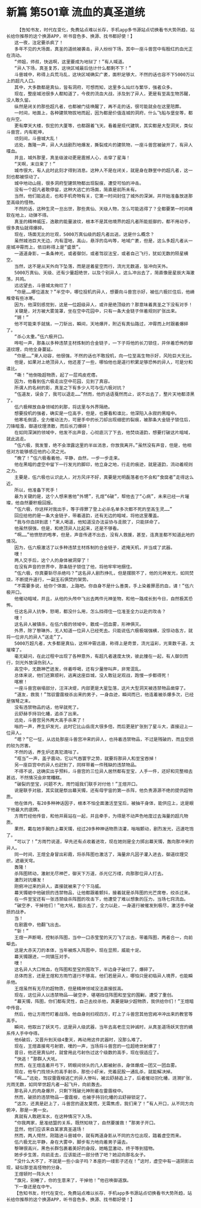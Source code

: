 # 新篇 第501章 流血的真圣道统
        【告知书友，时代在变化，免费站点难以长存，手机app多书源站点切换看书大势所趋，站长给你推荐的这个换源APP，听书音色多、换源、找书都好使！】
       这一夜，注定要杀疯了！
       多年不见的大场面，真圣的道统被袭击，异人纷纷下场，其中一座斗兽宫中有殷红的血光正在流动。
       “师姐，师叔，快逃啊，这里要成为地狱了！”有人喊道。
       “异人下场，真圣复苏，这块区域最后估计什么都剩不下！”
       斗兽城中，称得上兵荒马乱，这块区域确实广袤，面积足够大，不然的话也容不下5000万以上的超凡人口。
       其中，大多数都是真仙，皆有洞府，可想而知，这里多么灿烂与繁华，强者众多。
       现在，整座城池很多人都知道了，今夜的流血大战，涉及到了异人，更是有至高生物苏醒，没人敢久留。
       纵然是闭关的那些超凡者，也都被门徒唤醒了，再不走的话，很可能就会在这里陪葬。
       一时间，地面上，各种建筑物拔地而起，因为都是价值连城的洞府，什么飞船与堡垒等，都在升空。
       更有摩天大楼，恢宏的大厦等，也都跟着飞天。看着是现代建筑，其实都是大型洞天，类似斗兽宫，内有乾坤，
       顷刻间，斗兽城大乱！
       远处，轰隆一声，异人大战剧烈地爆发，撕裂成片的建筑物，一座斗兽宫被破开了，有异人喋血。
       并且，城外那里，真圣级波动更是震撼人心，击穿了星海！
       “天啊，末日来了！”
       城市很大，有人此时此刻才得到消息。这种人不是在闭关，就是身在静室中的超凡者，这一刻也都被惊动了。
       城中地动山摇，很多洞府型建筑物都出现裂痕，遭受可怕的冲击。
       没有一个超凡者敢停留，这种大逃亡的场面，简直是前所未有。
       当然，他们能逃走，也和手机奇物有关，它第一时间封住了城外的深渊，并开始准备放逐那至高级的怪物。
       不然的话，这种生灵一旦出世，那些真仙、天级人物，怎么可能逃得了？全都要第一时间瘫软在地上，动弹不得。
       真圣的精神威压，逸散的能量波纹，根本不是其他境界的超凡者所能抵御的，都不用动手，很多真仙就得爆碎。
       现在，场面无比的壮观，5000万真仙级的超凡者出逃，这是什么概念？
       虽然城池巨大无边，内有湿地，高山，悬浮的岛屿等，地域广袤，但是，这么多超凡者从一座城冲霄而上，依旧称得上是“盛景”。
       一道道身影，一条条神光，或者御剑，或者驾驭法宝，或者自己飞行，犹如无数的陨星横空。
       当然，这不是从天外向下坠落，而是逆着星空而行，流光无数道，皆冲向天外。
       5000万真仙、天级、还有少量超绝世，以及个别异人，这么冲出去了，简直像是星辰大海激荡，共鸣。
       远远望去，斗兽城太绚烂了！
       “你是……哪位道友？”半空中，哪位投机的异人，想要向斗兽宫示好，被伍六极拦住后，他嵴椎骨有些冰寒。
       因为，他深刻感觉到，这是一位超级异人，或许是绝顶级的？那意味着真圣之下没有对手！
       关键是，对方被大雾笼罩，坐在空中花园中，只有一条大金链子伴着规则扩张出来。
       “锵！”
       他不可能束手就擒，一刀斩出，瞬间，天地爆开，附近有真仙路过，冲霄而上时跟着爆碎了。
       “杀心太重。”伍六极开口。
       哗啦一声，那条以多种违禁主材炼制的合金链子，一下子将他的长刀锁住，并伴着恐怖的御道纹理，向他全身蔓延。
       “你是……”来人动容，他很强，不然的话也不敢投机，向一位至高生物示好，风险巨大无比。
       但是，如果对上绝顶异人，他还差了一些，哪怕他也是道行积累足够恐怖的异人，可是分和谁比。
       “嘶！”他倒吸超物质，起了一层鸡皮疙瘩。
       因为，他看到伍六极走出空中花园，见到了真容。
       所谓人的名树的影，真圣之下有多少人可与伍六极对抗？
       “伍道友，误会了，我可以退走……”然而，他的话语戛然而止，说不出去了，整片天地都漆黑了。
       伍六极释放自身领域的刹那，将这里与外界隔绝。
       想要投机的强者，确实是一位高手，但是，也要看和谁比，他深陷入永寂的黑暗中。
       他寒毛倒竖，全力催动法力，可是手中的长刀却出现细密的裂痕，被那条大金链子锁住后，刀锋暗澹，御道纹理溃散，而后长刀爆碎！
       在如同深渊的领域中，他发不出声音，心彻底沉了下去，他焚烧道韵，想要打破这片暗域，就此逃走。
       “伍六极，我发誓，绝不会泄露这里的半丝消息，你放我离开。”虽然没有声音，但是，他相信对方能够感应他的心灵之光。
       “晚了！”伍六极看着他，平静，自然，一步一步走来。
       他在黑暗的虚空中留下一行发光的脚印，他立身之地，行走的痕迹，就是道韵，流动着规则之力。
       主要是，伍六极也认识此人，对方风评不好，真要是光明磊落者也不会和“食腐者”走得这么近。
       所以，他准备下死手！
       最为关键的是，这个人想来害他“外甥”，孔煊“6破”，帮他去了“心病”，未来已经一片璀璨，他自然要积极回报。
       “伍六极，你这样对我出手，等于得罪了登上必杀名单多次都不死的至高生灵……”
       回应给他的是一条大金链子，带着道韵，还有无边的暗域，将他这里覆盖。
       “我与你血拼到底！”来人喝道，他知道没办法妥协与走脱了，只能拼命了。
       他虽然很强，但是，和绝顶异人比起来，还是不够看。
       “啊……”他愤怒的咆孝，但是，声音传递不出去，没有人救援，甚至，连真圣都不知道此地的情况。
       因为，伍六极激活了以多种违禁主材炼制的合金链子，遮掩天机，并当成了武器。
       噗！
       两人交手后，这个人的身体被洞穿了！
       在没有声音的世界中，那条链子锁住了他，将他牢牢地捆住。
       “伍六极，你真要斩尽杀绝吗？”这名异人剧烈挣扎，但是摆脱不了，他的元神发光，如同焚烧，不断提升道行，一副玉石俱焚的架势。
       “不需要多说，给你个体面，上路吧。你自身不是什么善类，手上染着罪恶的血，请！”伍六极开口。
       他催动暗域，并且，从他的头颅中飞出去两件元神圣物，和他一路成长到今日，自然极其恐怖。
       任这名异人抗争，怒喝，都没什么用，怎么挡得住一位准圣全力以赴的攻击？
       噗！
       这名异人被镇杀，在伍六极的领域中，散成一团血雾，形神俱灭。
       外界，除了黎琳外，无人知道一位异人已经死去。只能说伍六极极端强横，没惊动各方，就将一位非凡的异人“送走”了。
       5000万超凡者，大多都是真仙，这样冲霄远遁，称得上是奇景，流光溢彩，光束数千道，太璀璨了。
       毫无疑问，在此过程中出现了各种意外，有超凡者速度太快，彼此撞在一起，有人御剑而行，剑光外放误伤别人。
       高空中，无数神芒迸发，伴着呼喝，还有少量惨叫声，非常混乱。
       总体来说，他们还算顺利，逃离这座巨城，没人敢驻足观战，跑慢一步都得死！
       喀察！
       一座斗兽宫崩塌部分，汪洋决堤，内部更是大星坠落，这片大型洞天被违禁物品凿穿了。
       “道友，救我！”驾驭雷霆梭杀出来的男子，一身血迹，瞬间而已，他连着被杀爆多次，已经是强弩之末。
       没有违禁物品的话，他早就死了。
       云舒赫手持羽化幡，追杀了出来。
       远处，斗兽宫另外两大高手杀来了！
       嗡的一声，养生炉发光，此时它比山岳庞大很多倍，而后更是扩张到了星斗大，直接迎上一位异人。
       “嗯？”它一怔，从远处那座斗兽宫冲来的异人，也持着违禁物品，不过是残破的，而且受损的较为厉害。
       不然的话，养生炉还真犯滴咕了。
       “哐当”一声，盖子震动，它以气吞寰宇之势，就要将那异人和至宝吞掉！
       另一座巨宫中的异人也赶到了，同样带着一件残缺的违禁物品。
       不得不说，这确实出乎预料，斗兽宫的三位异人居然都有至宝，人手一件，还好和完整相去甚远，不然情况会非常糟糕。
       “破裂的至宝，问题不大，雨竹姐我们联手对付他！”王煊开口。
       说是联手对敌，其实就是祭出幕天镯，还有母宇宙的第一杀阵，他负责源源不绝的提供超物质。
       他在体内，有20多种神话因子，根本不怕全面激活至宝后，被抽干身体，能供应上，这是眼下他最大的底牌。
       方雨竹经他传音，和他并肩站在一起，并且牵手，为得是不动声色地度过去海量的超凡物质。
       果然，戴在她手腕的上幕天镯，经过20多种神话物质浇灌，嗡嗡颤动，剧烈发光，迅速吃饱了。
       “可以了！”方雨竹说道，早先还有点收着进攻，现在她则是全力掷出幕天镯，轰向那冲来的异人。
       同一时间，王煊全身冒出彩霞，将杀阵图也激活了，海量非凡因子灌入进去，御道纹理交织，遮蔽天穹。
       轰隆！
       杀阵图转动，激射无尽神芒，御天下万道，杀光亿万缕，向那那位异人打去。
       激烈对抗爆发！
       刚俯冲过来的异人，直接就被来了个下马威。
       幕天镯砸中他破损的违禁物品，让他都跟着颤抖，接着就是杀阵图的光芒席卷，绞杀过来。
       在一件至宝还有一张违禁级杀阵图的攻击下，他遭受了难以想象的压力，当场七窍流血。
       “破空矛，干掉他们！”他大吼，豁出去了，全力以赴，一身道行被催发到极尽，激活手中破损的战矛。
       当！
       在剧震中，他翻飞出去。
       “斩！”
       王煊一声断喝，控制杀阵图，当中一口赤莹莹的天刀飞了出去，带着阵图，两者合一，向前噼去。
       这是大赤天刀的本体，当年被炼入阵图中，现在显照，威能十足。
       幕天镯跟进，一同镇压对手。
       噗！
       这名异人大口咳血，在阵图和至宝的围攻下，半边身子破烂了，爆碎了。
       总体而言，还是王煊和方雨竹道行不够高，他们若是异人，哪怕只是初临异人境界，也能瞬杀他。
       王煊虽然有无尽的超物质，但是精神领域没法直接拔高。
       现在，这位异人以违禁物品——破空矛，堪堪挡住阵图和至宝的围剿，遭受了重创。
       “幕天镯，阵图，你们都有灵性，自己去绞杀他，真要是缺少超物质，我供给你们！”王煊暗中传音。
       然后，他让方雨竹盯着战场，他自身则扫视四方，盯上了斗兽宫其他宫阙冲冲出来的教官等高手。
       瞬间，他取出了妖天弓，这是异人级武器，当年去高老庄见钟诚时，从真圣道场妖天宫的嫡系传人手中夺得。
       他6破后，又晋升到天级4重天，再动用这件武器时，没那么难了。
       现在，王煊直接弯弓射箭，噗的一声，当场将斗兽宫的一位超绝世射爆了！
       昔日，他还是真仙时，就曾用此弓射伤过这个级数的高手，现在很适应了。
       “快逃！”那群人大吼。
       然而，在王煊连着开弓下，转眼间领头的几人都被射杀，身体爆成一团又一团血雾。
       现在，他专门找领头的高手射杀，那些小虾米，兜着屁股一通乱杀，就能解决掉。
       “啊……”远处，驾驭雷霆梭逃亡的异人惨叫，被云舒赫追上了，后者催动羽化幡，涟漪扩张，光雨无数，如同举世超凡者一起飞升，向前轰去。
       那名异人的肉身爆开，只剩下残破元神附着在雷霆梭中。
       然而，破损的违禁物品——雷霆梭，也被手持羽化幡的云舒赫锁定了。
       “这次，还真是赶上了，斗兽宫的道友莫慌，无需焦虑，我们来了！”有人开口，从不同方向俯冲，那是一男一女。
       真就有人敢趟浑水，在这种情况下入场。
       “你我两家，是准结盟的关系，既然知晓了，自然要援救！”那男子开口。
       显然，他们应该来自某家真圣道场！
       然而，两人愕然，刚踏进斗兽城中，就有两道身影从不同的方位出现，踏着虚空而来。
       伍六极无比平静，身在大雾中，脚步有力地向着男子逼去。
       黎琳很高兴，黑色长群包裹着美好的身段，她略显激动，终于等到猎物。
       她步步生莲，向前走去，应该能还一部分债了吧？她迎向那名女子。
       “没什么大不了，不就是一些小虫子吗？本座的一缕影子还在！”这时，虚空中有一道阴影出现，疑似那至高怪物的分身。
       王煊顿时一阵头大！
       “旗兄，别睡了，你的生意来了，干掉他！”他召唤御道旗。
       下一章还是在中午。
       【告知书友，时代在变化，免费站点难以长存，手机app多书源站点切换看书大势所趋，站长给你推荐的这个换源APP，听书音色多、换源、找书都好使！】